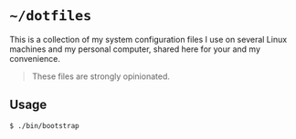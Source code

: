 # `~/dotfiles`

This is a collection of my system configuration files I use on several Linux machines and my personal computer, shared here for your and my convenience.

> These files are strongly opinionated. 

## Usage

```bash
$ ./bin/bootstrap
```

